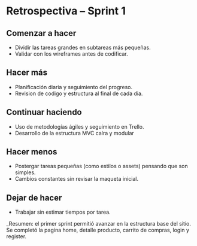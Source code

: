 # Retrospectiva – Sprint 1

## Comenzar a hacer
- Dividir las tareas grandes en subtareas más pequeñas.
- Validar con los wireframes antes de codificar.

## Hacer más
- Planificación diaria y seguimiento del progreso.
- Revision de codigo y estructura al final de cada dia.

## Continuar haciendo
- Uso de metodologías ágiles y seguimiento en Trello.
- Desarrollo de la estructura MVC calra y modular

## Hacer menos
- Postergar tareas pequeñas (como estilos o assets) pensando que son simples.
- Cambios constantes sin revisar la maqueta inicial.

## Dejar de hacer
- Trabajar sin estimar tiempos por tarea.

_Resumen: el primer sprint permitió avanzar en la estructura base del sitio. Se completó la pagina home, detalle producto, carrito de compras, login y register.

